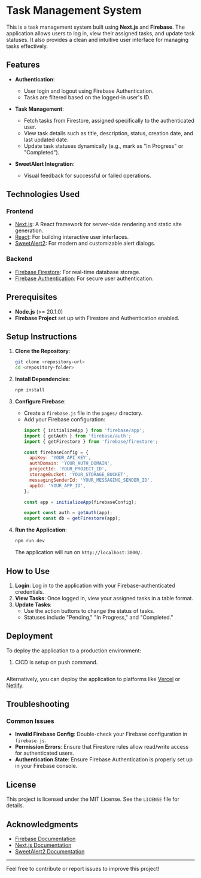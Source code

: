# Task Management System

This is a task management system built using **Next.js** and **Firebase**. The application allows users to log in, view their assigned tasks, and update task statuses. It also provides a clean and intuitive user interface for managing tasks effectively.

## Features

- **Authentication**:
  - User login and logout using Firebase Authentication.
  - Tasks are filtered based on the logged-in user's ID.

- **Task Management**:
  - Fetch tasks from Firestore, assigned specifically to the authenticated user.
  - View task details such as title, description, status, creation date, and last updated date.
  - Update task statuses dynamically (e.g., mark as "In Progress" or "Completed").

- **SweetAlert Integration**:
  - Visual feedback for successful or failed operations.

## Technologies Used

### Frontend
- [Next.js](https://nextjs.org/): A React framework for server-side rendering and static site generation.
- [React](https://reactjs.org/): For building interactive user interfaces.
- [SweetAlert2](https://sweetalert2.github.io/): For modern and customizable alert dialogs.

### Backend
- [Firebase Firestore](https://firebase.google.com/products/firestore): For real-time database storage.
- [Firebase Authentication](https://firebase.google.com/products/auth): For secure user authentication.

## Prerequisites

- **Node.js** (>= 20.1.0)
- **Firebase Project** set up with Firestore and Authentication enabled.

## Setup Instructions

1. **Clone the Repository**:
   ```bash
   git clone <repository-url>
   cd <repository-folder>
   ```

2. **Install Dependencies**:
   ```bash
   npm install
   ```

3. **Configure Firebase**:
   - Create a `firebase.js` file in the `pages/` directory.
   - Add your Firebase configuration:
     ```javascript
     import { initializeApp } from 'firebase/app';
     import { getAuth } from 'firebase/auth';
     import { getFirestore } from 'firebase/firestore';

     const firebaseConfig = {
       apiKey: 'YOUR_API_KEY',
       authDomain: 'YOUR_AUTH_DOMAIN',
       projectId: 'YOUR_PROJECT_ID',
       storageBucket: 'YOUR_STORAGE_BUCKET',
       messagingSenderId: 'YOUR_MESSAGING_SENDER_ID',
       appId: 'YOUR_APP_ID',
     };

     const app = initializeApp(firebaseConfig);

     export const auth = getAuth(app);
     export const db = getFirestore(app);
     ```

4. **Run the Application**:
   ```bash
   npm run dev
   ```
   The application will run on `http://localhost:3000/`.


## How to Use

1. **Login**: Log in to the application with your Firebase-authenticated credentials.
2. **View Tasks**: Once logged in, view your assigned tasks in a table format.
3. **Update Tasks**:
   - Use the action buttons to change the status of tasks.
   - Statuses include "Pending," "In Progress," and "Completed."

## Deployment

To deploy the application to a production environment:

1. CICD is setup on push command.
   ```

Alternatively, you can deploy the application to platforms like [Vercel](https://vercel.com/) or [Netlify](https://www.netlify.com/).

## Troubleshooting

### Common Issues
- **Invalid Firebase Config**: Double-check your Firebase configuration in `firebase.js`.
- **Permission Errors**: Ensure that Firestore rules allow read/write access for authenticated users.
- **Authentication State**: Ensure Firebase Authentication is properly set up in your Firebase console.

## License

This project is licensed under the MIT License. See the `LICENSE` file for details.

## Acknowledgments

- [Firebase Documentation](https://firebase.google.com/docs)
- [Next.js Documentation](https://nextjs.org/docs)
- [SweetAlert2 Documentation](https://sweetalert2.github.io/)

---

Feel free to contribute or report issues to improve this project!
